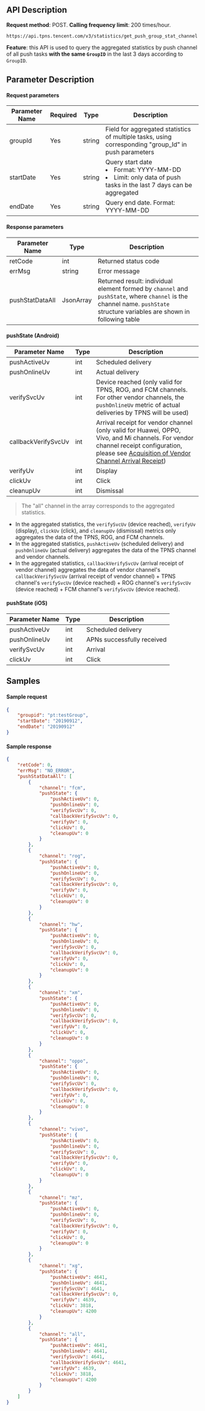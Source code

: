 ## API Description
**Request method**: POST.
**Calling frequency limit**: 200 times/hour.
```shell
https://api.tpns.tencent.com/v3/statistics/get_push_group_stat_channel
```
**Feature**: this API is used to query the aggregated statistics by push channel of all push tasks **with the same `GroupID`** in the last 3 days according to `GroupID`.


## Parameter Description
#### Request parameters

| Parameter Name | Required | Type | Description |
| --------- | ---- | ------------ | ------------------------------------------------------------ |
| groupId   | Yes   | string       | Field for aggregated statistics of multiple tasks, using corresponding "group_Id" in push parameters            |
| startDate | Yes   | string | Query start date<li>Format: YYYY-MM-DD</li><li>Limit: only data of push tasks in the last 7 days can be aggregated</li> |
| endDate | Yes | string | Query end date. Format: YYYY-MM-DD |

#### Response parameters

| Parameter Name | Type | Description |
| ------------ | ------ | -------------------------------------- |
| retCode      | int    | Returned status code                             |
| errMsg | string | Error message |
| pushStatDataAll | JsonArray | Returned result: individual element formed by `channel` and `pushState`, where `channel` is the channel name. `pushState` structure variables are shown in following table |

#### pushState (Android)

| Parameter Name | Type   | Description           |
| ------------------- | ---- | ------------------------------------------------------------ |
| pushActiveUv | int    | Scheduled delivery |
| pushOnlineUv | int    | Actual delivery |
| verifySvcUv         | int  | Device reached (only valid for TPNS, ROG, and FCM channels. For other vendor channels, the `pushOnlineUv` metric of actual deliveries by TPNS will be used) |
| callbackVerifySvcUv | int  | Arrival receipt for vendor channel (only valid for Huawei, OPPO, Vivo, and Mi channels. For vendor channel receipt configuration, please see [Acquisition of Vendor Channel Arrival Receipt](https://intl.cloud.tencent.com/document/product/1024/35246)) |
| verifyUv     | int    | Display     |
| clickUv      | int    | Click     |
| cleanupUv    | int    | Dismissal |

>The "all" channel in the array corresponds to the aggregated statistics.
- In the aggregated statistics, the `verifySvcUv` (device reached), `verifyUv` (display), `clickUv` (click), and `cleanupUv` (dismissal) metrics only aggregates the data of the TPNS, ROG, and FCM channels.
- In the aggregated statistics, `pushActiveUv` (scheduled delivery) and `pushOnlineUv` (actual delivery) aggregates the data of the TPNS channel and vendor channels.
- In the aggregated statistics, `callbackVerifySvcUv` (arrival receipt of vendor channel) aggregates the data of vendor channel's `callbackVerifySvcUv` (arrival receipt of vendor channel) + TPNS channel's `verifySvcUv` (device reached) + ROG channel's `verifySvcUv` (device reached) + FCM channel's `verifySvcUv` (device reached).



#### pushState (iOS)

| Parameter Name | Type   | Description           |
| ------------ | ------ | -------- |
| pushActiveUv | int    | Scheduled delivery |
| pushOnlineUv | int    | APNs successfully received |
| verifySvcUv  | int    | Arrival |
| clickUv      | int    | Click     |



## Samples

#### Sample request

```json
{
    "groupid": "pt:testGroup",
    "startDate": "20190912",
    "endDate": "20190912"
}
```

#### Sample response

```json
{
    "retCode": 0,
    "errMsg": "NO_ERROR",
    "pushStatDataAll": [
        {
            "channel": "fcm",
            "pushState": {
                "pushActiveUv": 0,
                "pushOnlineUv": 0,
                "verifySvcUv": 0,
                "callbackVerifySvcUv": 0,
                "verifyUv": 0,
                "clickUv": 0,
                "cleanupUv": 0
            }
        },
        {
            "channel": "rog",
            "pushState": {
                "pushActiveUv": 0,
                "pushOnlineUv": 0,
                "verifySvcUv": 0,
                "callbackVerifySvcUv": 0,
                "verifyUv": 0,
                "clickUv": 0,
                "cleanupUv": 0
            }
        },
        {
            "channel": "hw",
            "pushState": {
                "pushActiveUv": 0,
                "pushOnlineUv": 0,
                "verifySvcUv": 0,
                "callbackVerifySvcUv": 0,
                "verifyUv": 0,
                "clickUv": 0,
                "cleanupUv": 0
            }
        },
        {
            "channel": "xm",
            "pushState": {
                "pushActiveUv": 0,
                "pushOnlineUv": 0,
                "verifySvcUv": 0,
                "callbackVerifySvcUv": 0,
                "verifyUv": 0,
                "clickUv": 0,
                "cleanupUv": 0
            }
        },
        {
            "channel": "oppo",
            "pushState": {
                "pushActiveUv": 0,
                "pushOnlineUv": 0,
                "verifySvcUv": 0,
                "callbackVerifySvcUv": 0,
                "verifyUv": 0,
                "clickUv": 0,
                "cleanupUv": 0
            }
        },
        {
            "channel": "vivo",
            "pushState": {
                "pushActiveUv": 0,
                "pushOnlineUv": 0,
                "verifySvcUv": 0,
                "callbackVerifySvcUv": 0,
                "verifyUv": 0,
                "clickUv": 0,
                "cleanupUv": 0
            }
        },
        {
            "channel": "mz",
            "pushState": {
                "pushActiveUv": 0,
                "pushOnlineUv": 0,
                "verifySvcUv": 0,
                "callbackVerifySvcUv": 0,
                "verifyUv": 0,
                "clickUv": 0,
                "cleanupUv": 0
            }
        },
        {
            "channel": "xg",
            "pushState": {
                "pushActiveUv": 4641,
                "pushOnlineUv": 4641,
                "verifySvcUv": 4641,
                "callbackVerifySvcUv": 0,
                "verifyUv": 4639,
                "clickUv": 3818,
                "cleanupUv": 4200
            }
        },
        {
            "channel": "all",
            "pushState": {
                "pushActiveUv": 4641,
                "pushOnlineUv": 4641,
                "verifySvcUv": 4641,
                "callbackVerifySvcUv": 4641,
                "verifyUv": 4639,
                "clickUv": 3818,
                "cleanupUv": 4200
            }
        }
    ]
}
```
